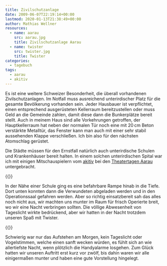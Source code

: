 ```yaml
---
title: Zivilschutzanlage
date: 2009-06-07T22:19:14+00:00
lastmod: 2020-01-13T21:38:49+00:00
author: Mathias Wellner
resources:
  - name: aarau
    src: aarau.jpg
    title: Zivilschutzanlage Aarau
  - name: twister
    src: twister.jpg
    title: Twister
categories:
  - tagebuch
tags:
  - aarau
  - akitiv
---
```

Es ist eine weitere Schweizer Besonderheit, die überall vorhandenen Zivilschutzanlagen. Im Notfall muss ausreichend unterirdischer Platz für die gesamte Bevölkerung vorhanden sein. Jeder Hausbauer ist verpflichtet, einen entsprechend ausgerüsteten Kellerraum bereitzustellen oder muss Geld an die Gemeinde zahlen, damit diese dann die Bunkerplätze bereit stellt. Auch in meinem Haus sind alle Vorkehrungen getroffen, der Hauptkellerraum hat neben der normalen Tür noch eine mit 20&thinsp;cm Beton verstärkte Metalltür, das Fenster kann man auch mit einer sehr stabil aussehenden Klappe verschließen. Ich bin also für den nächsten Atomschlag gerüstet.
<!--more-->

Die Städte müssen für den Ernstfall natürlich auch unterirdische Schulen und Krankenhäuser bereit halten. In einem solchen unterirdischen Spital war ich mit einigen Mitschauspielern vom [akitiv](http://www.aki.ethz.ch/akitiv/) bei den [Theatertagen Aarau](http://www.theatertage.ch) untergebracht.

{{<responsive-image name="aarau">}}

In der Nähe einer Schule ging es eine befahrbare Rampe hinab in die Tiefe. Dort unten konnten dann die Verwundeten abgeladen werden und in den Operationssaal gefahren werden. Aber so richtig einsatzbereit sah das alles noch nicht aus, wir machten uns munter im Raum für frisch Operierte breit, wo wir eine Nacht verbringen sollten. Die völlige Abwesenheit von Tageslicht wirkte bedrückend, aber wir hatten in der Nacht trotzdem unseren Spaß mit Twister.

{{<responsive-image name="twister">}}

Schwierig war nur das Aufstehen am Morgen, kein Tageslicht oder Vogelstimmen, welche einen sanft wecken würden, es fühlt sich an wie allertiefste Nacht, wenn plötzlich die Handyalarme losgehen. Zum Glück hatten wir unseren Auftritt erst kurz vor zwölf, bis dahin waren wir alle einigermaßen munter und haben eine gute Vorstellung hingelegt.